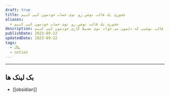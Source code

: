 ```yaml
---
draft: true
title: چجوری یک قالب نوشن رو توی حساب خودمون کپی کنیم
aliases:
  - چجوری یک قالب نوشن رو توی حساب خودمون کپی کنیم
description: توی این مقاله یاد میدم که چطوری یه کپی از هر قالب نوشنی که دلمون می خواد توی محیط کاری خودمون کپی کنیم
publishDate: 2023-09-22
updatedDate: 2023-09-22
tags:
  - بلاگ
  - notion
---
```





---
## بک لینک ها
- [[obsidian]]
